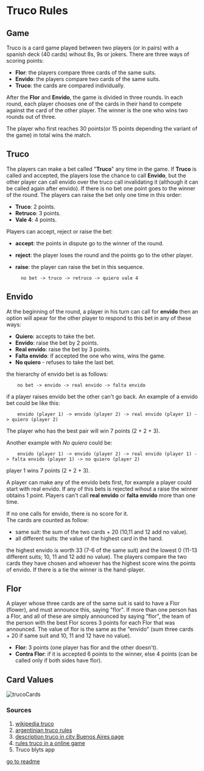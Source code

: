 # Truco Rules

## Game

Truco is a card game played between two players (or in pairs) with a spanish deck (40 cards) wihout 8s, 9s or jokers. There are three ways of scoring points:

* **Flor**: the players compare three cards of the same suits.
* **Envido**: the players compare two cards of the same suits.
* **Truco**: the cards are compared individually.

After the **Flor** and **Envido**, the game is divided in three rounds. In each round, each player chooses one of the cards in their hand to compete against the card of the other player. The winner is the one who wins two rounds out of three. 

The player who first reaches 30 points(or 15 points depending the variant of the game) in total wins the match.

## Truco

The players can make a bet called "**Truco**" any time in the game. If **Truco** is called and accepted, the players lose the chance to call **Envido**, but the other player can call envido over the truco call invalidating it (although it can be called again after envido). If there is no bet one point goes to the winner of the round. The players can raise the bet only one time in this order:

* **Truco**: 2 points.
* **Retruco**: 3 points.
* **Vale 4**: 4 points.

Players can accept, reject or raise the bet:
    
* **accept**: the points in dispute go to the winner of the round.
* **reject**: the player loses the round and the points go to the other player.
* **raise**: the player can raise the bet in this sequence.
    
    
        no bet -> truco -> retruco -> quiero vale 4
    
## Envido

At the beginning of the round, a player in his turn can call for **envido** then an option will apear for the other player to respond to this bet in any of these ways:

   * **Quiero**: accepts to take the bet.
   * **Envido**: raise the bet by 2 points.
   * **Real envido**: raise the bet by 3 points.
   * **Falta envido**: if accepted the one who wins, wins the game.
   * **No quiero** - refuses to take the last bet. 

the hierarchy of envido bet is as follows:

        no bet -> envido -> real envido -> falta envido

if a player raises envido bet the other can't go back.
An example of a envido bet could be like this:

        envido (player 1) -> envido (player 2) -> real envido (player 1) -> quiero (player 2)
        
The player who has the best pair will win 7 points (2 + 2 + 3).

Another example with _No quiero_ could be:

        envido (player 1) -> envido (player 2) -> real envido (player 1) -> falta envido (player 1) -> no quiero (player 2)
        
player 1 wins 7 points (2 + 2 + 3).

A player can make any of the envido bets first, for example a player could start with real envido. If any of this bets is rejected wihout a raise the winner obtains 1 point. Players can't call **real envido** or **falta envido** more than one time.

If no one calls for envido, there is no score for it.   
The cards are counted as follow:
* same suit: the sum of the two cards + 20 (10,11 and 12 add no value).
* all different suits: the value of the highest card in the hand.

the highest envido is worth 33 (7-6 of the same suit) and the lowest 0 (11-13 different suits; 10, 11 and 12 add no value).
The players compare the two cards they have chosen and whoever has the highest score wins the points of envido. If there is a tie the winner is the hand-player.

## Flor 

A player whose three cards are of the same suit is said to have a Flor (flower), and must announce this, saying "flor". If more than one person has a Flor, and all of these are simply announced by saying "flor", the team of the person with the best Flor scores 3 points for each Flor that was announced.
The value of flor is the same as the "envido" (sum three cards + 20 if same suit and 10, 11 and 12 have no value).

* **Flor**: 3 points (one player has flor and the other doesn't).
* **Contra Flor**: if it is accepted 6 points to the winner, else 4 points (can be called only if both sides have flor).



## Card Values

![trucoCards](https://github.com/maxogod/Truco/assets/85034225/627d81df-2c5d-404a-9927-695783b62e58)

### Sources

1. [wikipedia truco](https://en.wikipedia.org/wiki/Truco)
1. [argentinian truco rules](https://www.pagat.com/put/truco_ar.html)
1. [description truco in city Buenos Aires page](https://turismo.buenosaires.gob.ar/en/article/get-tricks-%E2%80%9Ctruco%E2%80%9D)
1. [rules truco in a online game](https://www.mundigames.com/multiplayer/argentinian-truco/rules/)
1. Truco blyts app



[go to readme](../README.md)
